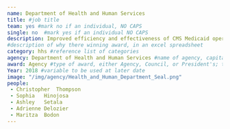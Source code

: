 ```yaml
---
name: Department of Health and Human Services
title: #job title
team: yes #mark no if an individual, NO CAPS
single: no  #mark yes if an individual NO CAPS
description: Improved efficiency and effectiveness of CMS Medicaid operations at the national and state level. This effort reduced the administrative burden of processing Medicaid transactions leading to better service  individuals and families who rely on Medicaid services.
#description of why there winning award, in an excel spreadsheet
category: hhs #reference list of categories
agency: Department of Health and Human Services #name of agency, capitalize first letter of each name
award: Agency #type of award, either Agency, Council, or President's; this is case sensitive so make sure to match the options listed exactly. This section generates the format of the card
Year: 2018 #variable to be used at later date
image: "/img/agency/Health_and_Human_Department_Seal.png"
people:
 - Christopher	Thompson
 - Sophia	Hinojosa
 - Ashley	Setala
 - Adrienne	Delozier
 - Maritza	Bodon
---
```

